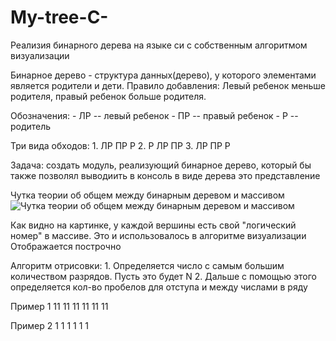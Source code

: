 # My-tree-C-
Реализия бинарного дерева на языке си с собственным алгоритмом визуализации

Бинарное дерево - структура данных(дерево), у которого элементами является родители и дети. 
Правило добавления: Левый ребенок меньше родителя, правый ребенок больше родителя.

Обозначения: 
    - ЛР -- левый ребенок
    - ПР -- правый ребенок
    - Р -- родитель
    
Три вида обходов:
    1. ЛР ПР Р
    2. Р ЛР ПР
    3. ЛР ПР Р

Задача: создать модуль, реализующий бинарное дерево, который бы также позволял выводиить в консоль в виде дерева это представление

Чутка теории об общем между бинарным деревом и массивом
![Чутка теории об общем между бинарным деревом и массивом](https://studfile.net/html/2706/126/html_gh6cVUVbky.2o40/htmlconvd-VhFSxH_html_2dee62edb75b3779.png)

Как видно на картинке, у каждой вершины есть свой "логический номер" в массиве.
Это и использовалось в алгоритме визуализации
Отображается построчно

Алгоритм отрисовки: 
    1. Определяется число с самым большим количеством разрядов. Пусть это будет N
    2. Дальше с помощью этого определяется кол-во пробелов для отступа и между числами в ряду

Пример 1
   11
 11  11
11 11 11

Пример 2
  1
 1 1
1 1 1
